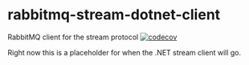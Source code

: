 # rabbitmq-stream-dotnet-client
RabbitMQ client for the stream protocol
[![codecov](https://codecov.io/gh/rabbitmq/rabbitmq-stream-dotnet-client/branch/main/graph/badge.svg?token=OIA04ZQD79)](https://codecov.io/gh/rabbitmq/rabbitmq-stream-dotnet-client)

Right now this is a placeholder for when the .NET stream client will go.


